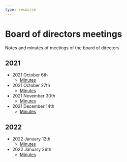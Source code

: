 ```yaml
---
type: resource
---
```


# Board of directors meetings

Notes and minutes of meetings of the board of directors

## 2021

* 2021 October 6th
  * [Minutes](2021-10-06-minutes.md)
* 2021 October 27th
  * [Minutes](2021-10-27-minutes.md)
* 2021 November 30th
  * [Minutes](2021-11-30-minutes.md)
* 2021 December 14th
  * [Minutes](2021-12-14-minutes.md)

## 2022

* 2022 January 12th
  * [Minutes](2022-01-12-minutes.md)
* 2022 January 26th
  * [Minutes](2022-01-26-minutes.md)